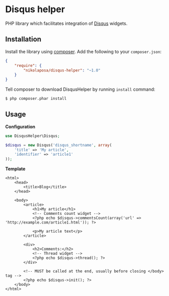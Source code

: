 # Disqus helper

PHP library which facilitates integration of [Disqus](https://disqus.com/) widgets.

## Installation

Install the library using [composer](http://getcomposer.org/). Add the following to your `composer.json`:

```json
{
    "require": {
        "nikolaposa/disqus-helper": "~1.0"
    }
}
```

Tell composer to download DisqusHelper by running `install` command:

```bash
$ php composer.phar install
```

## Usage

**Configuration**
```php
use DisqusHelper\Disqus;

$disqus = new Disqus('disqus_shortname', array(
    'title' => 'My article',
    'identifier' => 'article1'
));

```

**Template**
```phtml
<html>
    <head>
        <title>Blog</title>
    </head>

    <body>
        <article>
            <h1>My article</h1>
            <!-- Comments count widget -->
            <?php echo $disqus->commentsCount(array('url' => 'http://example.com/article1.html')); ?>

            <p>My article text</p>
        </article>

        <div>
            <h2>Comments:</h2>
            <!-- Thread widget -->
            <?php echo $disqus->thread(); ?>
        </div>

        <!-- MUST be called at the end, usually before closing </body> tag -->
        <?php echo $disqus->init(); ?>
    </body>
</html>
```
